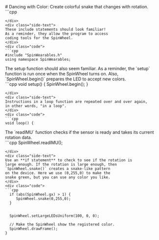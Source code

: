 <div class="flex-container"><div class="wide-text">
# Dancing with Color: Create colorful snake that changes with rotation.
</div>
<div class="side-text">
</div>
<div class="code">
```cpp

```
</div>
<div class="side-text">
These include statements should look familiar!
As a reminder, they allow the program to access
coding tools for the SpinWheel.
</div>
<div class="code">
```cpp
#include "SpinWearables.h"
using namespace SpinWearables;

```
</div>
<div class="side-text">
The setup function should also seem familiar.
As a reminder, the `setup` function is run once when
the SpinWheel turns on. Also, `SpinWheel.begin()`
prepares the LED to accept new colors.
</div>
<div class="code">
```cpp
void setup() {
  SpinWheel.begin();
}

```
</div>
<div class="side-text">
Instructions in a loop function are repeated over and over again,
in other words, "in a loop".
</div>
<div class="code">
```cpp
void loop() {
```
</div>
<div class="side-text">
The `readIMU` function checks if the sensor is ready
and takes its current rotation data.
</div>
<div class="code">
```cpp
  SpinWheel.readIMU();

```
</div>
<div class="side-text">
Use an **if statement** to check to see if the rotation is
large enough. If the rotation is large enough, then 
`SpinWheel.snake()` creates a snake-like pattern 
on the device. Here we use (0,255,0) to make the 
snake green, but you can use any color you like. 
</div>
<div class="code">
```cpp
  if (abs(SpinWheel.gx) > 1) { 
     SpinWheel.snake(0,255,0);
  }

  
  SpinWheel.setLargeLEDsUniform(100, 0, 0);

  // Make the SpinWheel show the registered color.
  SpinWheel.drawFrame();
}
  
```
</div>
</div>